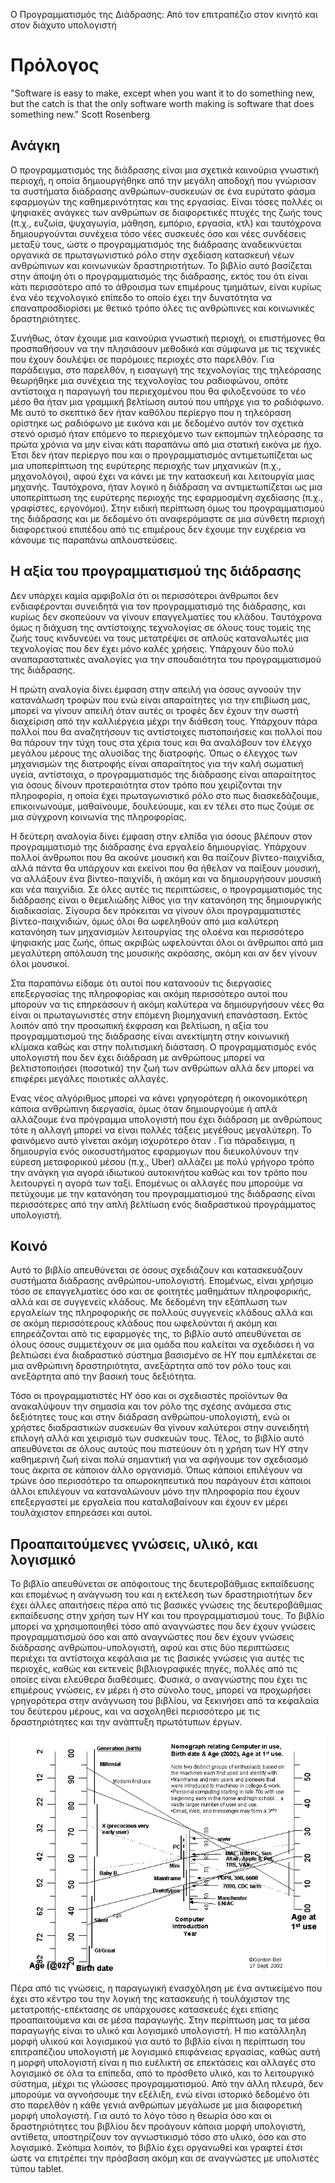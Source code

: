 Ο Προγραμματισμός της Διάδρασης: Από τον επιτραπέζιο στον κινητό και στον διάχυτο υπολογιστή

# Πρόλογος

"Software is easy to make, except when you want it to do something new, but the catch is that the only software worth making is software that does something new." Scott Rosenberg

## Ανάγκη

Ο προγραμματισμός της διάδρασης είναι μια σχετικά καινούρια γνωστική περιοχή, η οποία δημιουργήθηκε από την μεγάλη αποδοχή που γνώρισαν τα συστήματα διάδρασης ανθρώπων-συσκευών σε ένα ευρύτατο φάσμα εφαρμογών της καθημερινότητας και της εργασίας. Είναι τόσες πολλές οι ψηφιακές ανάγκες των ανθρώπων σε διαφορετικές πτυχές της ζωής τους (π.χ., ευζωία, ψυχαγωγία, μάθηση, εμπόριο, εργασία, κτλ) και ταυτόχρονα δημιουργούνται συνέχεια τόσο νέες συσκευές όσο και νέες συνδέσεις μεταξύ τους, ώστε ο προγραμματισμός της διάδρασης αναδεικνύεται οργανικά σε πρωταγωνιστικό ρόλο στην σχεδίαση κατασκευή νέων ανθρώπινων και κοινωνικών δραστηριοτήτων. Το βιβλίο αυτό βασίζεται στην άποψη ότι ο προγραμματισμός της διάδρασης, εκτός του ότι είναι κάτι περισσότερο από το άθροισμα των επιμέρους τμημάτων, είναι κυρίως ένα νέο τεχνολογικό επίπεδο το οποίο έχει την δυνατότητα να επαναπροσδιορίσει με θετικό τρόπο όλες τις ανθρώπινες και κοινωνικές δραστηριότητες.

Συνήθως, όταν έχουμε μια καινούρια γνωστική περιοχή, οι επιστήμονες θα προσπαθήσουν να την πλησιάσουν μεθοδικά και σύμφωνα με τις τεχνικές που έχουν δουλέψει σε παρόμοιες περιοχές στο παρελθόν. Για παράδειγμα, στο παρελθόν, η εισαγωγή της τεχνολογίας της τηλεόρασης θεωρήθηκε μια συνέχεια της τεχνολογίας του ραδιοφώνου, οπότε αντίστοιχα η παραγωγή του περιεχομένου που θα φιλοξενούσε το νέο μέσο θα ήταν μια γραμμική βελτίωση αυτού που υπήρχε για το ραδιόφωνο. Με αυτό το σκεπτικό δεν ήταν καθόλου περίεργο που η τηλεόραση ορίστηκε ως ραδιόφωνο με εικόνα και με δεδομένο αυτόν τον σχετικά στενό ορισμό ήταν επόμενο το περιεχόμενο των εκπομπών τηλεόρασης τα πρώτα χρόνια να μην είναι κάτι παραπάνω από μια στατική εικόνα με ήχο. Έτσι δεν ήταν περίεργο που και ο προγραμματισμός αντιμετωπίζεται ως μια υποπερίπτωση της ευρύτερης περιοχής των μηχανικών (π.χ., μηχανολόγοι), αφού έχει να κάνει με την κατασκευή και λειτουργία μιας μηχανής. Ταυτόχρονα, ήταν λογικό η διάδραση να αντιμετωπίζεται ως μια υποπερίπτωση της ευρύτερης περιοχής της εφαρμοσμένη σχεδίασης (π.χ., γραφίστες, εργονόμοι). Στην ειδική περίπτωση όμως του προγραμματισμού της διάδρασης και με δεδομένο ότι αναφερόμαστε σε μια σύνθετη περιοχή διαφορετικού επιπέδου από τις επιμέρους δεν έχουμε την ευχέρεια να κάνουμε τις παραπάνω απλουστεύσεις.

## Η αξία του προγραμματισμού της διάδρασης

Δεν υπάρχει καμία αμφιβολία ότι οι περισσότεροι άνθρωποι δεν ενδιαφέρονται συνειδητά για τον προγραμματισμό της διάδρασης, και κυρίως δεν σκοπεύουν να γίνουν επαγγελματίες του κλάδου. Ταυτόχρονα όμως η διάχυση της αντίστοιχης τεχνολογίας σε όλους τους τομείς της ζωής τους κινδυνεύει να τους μετατρέψει σε απλούς καταναλωτές μια τεχνολογίας που δεν έχει μόνο καλές χρήσεις. Υπάρχουν δύο πολύ αναπαραστατικές αναλογίες για την σπουδαιότητα του προγραμματισμού της διάδρασης.

Η πρώτη αναλογία δίνει έμφαση στην απειλή για όσους αγνοούν την κατανάλωση τροφών που ενώ είναι απαραίτητες για την επιβίωση μας, μπορεί να γίνουν απειλή όταν αυτές οι τροφές δεν έχουν την σωστή διαχείριση από την καλλιέργεια μέχρι την διάθεση τους. Υπάρχουν πάρα πολλοί που θα αναζητήσουν τις αντίστοιχες πιστοποιήσεις και πολλοί που θα πάρουν την τύχη τους στα χέρια τους και θα αναλάβουν τον έλεγχο μεγάλου μέρους της αλυσίδας της διατροφής. Όπως ο έλεγχος των μηχανισμών της διατροφής είναι απαραίτητος για την καλή σωματική υγεία, αντίστοιχα, ο προγραμματισμός της διάδρασης είναι απαραίτητος για όσους δίνουν προτεραιότητα στον τρόπο που χειρίζονται την πληροφορία, η οποία έχει πρωταγωνιστικό ρόλο στο πως διασκεδάζουμε, επικοινωνούμε, μαθαίνουμε, δουλεύουμε, και εν τέλει στο πως ζούμε σε μια σύγχρονη κοινωνία της πληροφορίας.

Η δεύτερη αναλογία δίνει έμφαση στην ελπίδα για όσους βλέπουν στον προγραμματισμό της διάδρασης ένα εργαλείο δημιουργίας. Υπάρχουν πολλοί άνθρωποι που θα ακούνε μουσική και θα παίζουν βίντεο-παιχνίδια, αλλά πάντα θα υπάρχουν και εκείνοι που θα ήθελαν να παίξουν μουσική, να αλλάξουν ένα βίντεο-παιχνίδι, ή ακόμη και να δημιουργήσουν μουσική και νέα παιχνίδια. Σε όλες αυτές τις περιπτώσεις, ο προγραμματισμός της διάδρασης είναι ο θεμελιώδης λίθος για την κατανόηση της δημιουργικής διαδικασίας. Σίγουρα δεν πρόκειται να γίνουν όλοι προγραμματιστές βίντεο-παιχνιδιών, όμως όλοι θα ωφεληθούν από μια καλύτερη κατανόηση των μηχανισμών λειτουργίας της ολοένα και περισσότερο ψηφιακής μας ζωής, όπως ακριβώς ωφελούνται όλοι οι άνθρωποι από μια μεγαλύτερη απόλαυση της μουσικής ακρόασης, ακόμη και αν δεν γίνουν όλοι μουσικοί.

Στα παραπάνω είδαμε ότι αυτοί που κατανοούν τις διεργασίες επεξεργασίας της πληροφορίας και ακόμη περισσότερο αυτοί που μπορούν να τις επηρεάσουν ή ακόμη καλύτερα να δημιουργήσουν νέες θα είναι οι πρωταγωνιστές στην επόμενη βιομηχανική επανάσταση. Εκτός λοιπόν από την προσωπική έκφραση και βελτίωση, η αξία του προγραμματισμού της διάδρασης είναι ανεκτίμητη στην κοινωνική κλίμακα καθώς και στην πολιτισμική διάσταση. Ο προγραμματισμός ενός υπολογιστή που δεν έχει διάδραση με ανθρώπους μπορεί να βελτιστοποιήσει (ποσοτικά) την ζωή των ανθρώπων αλλά δεν μπορεί να επιφέρει μεγάλες ποιοτικές αλλαγές.

Ενας νέος αλγόριθμος μπορεί να κάνει γρηγορότερη ή οικονομικότερη κάποια ανθρώπινη διεργασία, όμως όταν δημιουργούμε ή απλά αλλάζουμε ένα πρόγραμμα υπολογιστή που έχει διάδραση με ανθρώπους τότε η αλλαγή μπορεί να είναι πολλές τάξεις μεγέθους μεγαλύτερη. Το φαινόμενο αυτό γίνεται ακόμη ισχυρότερο όταν . Για πάραδειγμα, η δημιουργία ενός οικοσυστήματος εφαρμογων που διευκολύνουν την εύρεση μεταφορικού μέσου (π.χ., Uber) αλλάζει με πολύ γρήγορο τρόπο την ανάγκη για αγορά ιδιωτικού αυτοκινήτου καθώς και τον τρόπο που λειτουργεί η αγορά των ταξί. Επομένως οι αλλαγές που μπορούμε να πετύχουμε με την κατανόηση του προγραμματισμού της διάδρασης είναι περισσότερες από την απλή βελτίωση ενός διαδραστικού προγράμματος υπολογιστή.

## Κοινό

Αυτό το βιβλίο απευθύνεται σε όσους σχεδιάζουν και κατασκευάζουν συστήματα διάδρασης ανθρώπου-υπολογιστή. Επομένως, είναι χρήσιμο τόσο σε επαγγελματίες όσο και σε φοιτητές μαθημάτων πληροφορικής, αλλά και σε συγγενείς κλάδους. Με δεδομένη την εξάπλωση των εργαλείων της πληροφορικής σε πολλούς συγγενείς κλάδους αλλά και σε ακόμη περισσότερους κλάδους που ωφελούνται ή ακόμη και επηρεάζονται από τις εφαρμογές της, το βιβλίο αυτό απευθύνεται σε όλους όσους συμμετέχουν σε μια ομάδα που καλείται να σχεδιάσει ή να βελτιώσει ένα διαδραστικό σύστημα βασισμένο σε ΗΥ που εμπλέκεται σε μια ανθρώπινη δραστηριότητα, ανεξάρτητα από τον ρόλο τους και ανεξάρτητα από την βασική τους δεξιότητα.

Τόσο οι προγραμματιστές ΗΥ όσο και οι σχεδιαστές προϊόντων θα ανακαλύψουν την σημασία και τον ρόλο της σχέσης ανάμεσα στις δεξιότητες τους και στην διάδραση ανθρώπου-υπολογιστή, ενώ οι χρήστες διαδραστικών συσκευών θα γίνουν καλύτεροι στην συνειδητή επιλογή αλλά και χειρισμό των συσκευών τους. Τέλος, το βιβλίο αυτό απευθύνεται σε όλους αυτούς που πιστεύουν ότι η χρήση των ΗΥ στην καθημερινή ζωή είναι πολύ σημαντική για να αφήνουμε τον σχεδιασμό τους άκριτα σε κάποιον άλλο οργανισμό. Όπως κάποιοι επιλέγουν να τρώνε όσο περισσότερο τα οπωροκηπευτικά που παράγουν έτσι κάποιοι άλλοι επιλέγουν να καταναλώνουν μόνο την πληροφορία που έχουν επεξεργαστεί με εργαλεία που καταλαβαίνουν και έχουν εν μέρει τουλάχιστον επηρεάσει και αυτοί.

## Προαπαιτούμενες γνώσεις, υλικό, και λογισμικό

Το βιβλίο απευθύνεται σε απόφοιτους της δευτεροβάθμιας εκπαίδευσης και επομένως η ανάγνωση του και η εκτέλεση των δραστηριοτήτων δεν έχει άλλες απαιτήσεις πέρα από τις βασικές γνώσεις της δευτεροβάθμιας εκπαίδευσης στην χρήση των ΗΥ και του προγραμματισμού τους. Το βιβλίο μπορεί να χρησιμοποιηθεί τόσο από αναγνώστες που δεν έχουν γνώσεις προγραμματισμού όσο και από αναγνώστες που δεν έχουν γνώσεις διάδρασης ανθρώπου-υπολογιστή, αφού και στις δύο περιπτώσεις περιέχει τα αντίστοιχα κεφάλαια με τις βασικές γνώσεις για αυτές τις περιοχές, καθώς και εκτενείς βιβλιογραφικές πηγές, πολλές από τις οποίες είναι ελεύθερα διαθέσιμες. Φυσικά, ο αναγνώστης που έχει τις επιμέρους γνώσεις, εν μέρει ή στο σύνολο τους, μπορεί να προχωρήσει γρηγορότερα στην ανάγνωση του βιβλίου, να ξεκινήσει από τα κεφαλαία του δεύτερου μέρους, και να ασχοληθεί περισσότερο με τις δραστηριότητες και την ανάπτυξη πρωτότυπων έργων.

![Ο ερευνητής της επιστήμης των υπολογιστών Gordon Bell έφτιαξε το 2002 ένα διάγραμμα που δείχνει το πόσο διαφορετικοί είναι οι υπολογιστές και τα δημογραφικά των χρηστών ανάλογα με την δεκατία](../images/pre/bell-nomograph.png)

Πέρα από τις γνώσεις, η παραγωγική ενασχόληση με ένα αντικείμενο που έχει στο κέντρο του την λογική της κατασκευής ή τουλάχιστον της μετατροπής-επέκτασης σε υπάρχουσες κατασκευές έχει επίσης προαπαιτούμενα και σε μέσα παραγωγής. Στην περίπτωση μας τα μέσα παραγωγής είναι το υλικό και λογισμικό υπολογιστή. Η πιο κατάλληλη μορφή υλικού και λογισμικού για αυτό το βιβλίο είναι η περίπτωση του επιτραπέζιου υπολογιστή με λογισμικό επιφάνειας εργασίας, καθώς αυτή η μορφή υπολογιστή είναι η πιο ευέλικτή σε επεκτάσεις και αλλαγές στο λογισμικό σε όλα τα επίπεδα, από το πρόσθετο υλικό, και το λειτουργικό σύστημα, μέχρι τις γλώσσες προγραμματισμού. Από την άλλη πλευρά, δεν μπορούμε να αγνοήσουμε την εξέλιξη, ενώ είναι ιστορικό δεδομένο ότι στο παρελθόν η κάθε γενιά ανθρώπων μεγάλωσε με μια διαφορετική μορφή υπολογιστή. Για αυτό το λόγο τόσο η θεωρία όσο και οι δραστηριότητες του βιβλίου δεν προάγουν κάποια μορφή υπολογιστή, αντίθετα, υποστηρίζουν τον αγνωστικισμό τόσο στο υλικό, όσο και στο λογισμικό. Σκόπιμα λοιπόν, το βιβλίο έχει οργανωθεί και γραφτεί έτσι ώστε να επιτρέπει την πρόσβαση ακόμη και σε αναγνώστες με υπολιστές τύπου tablet.
